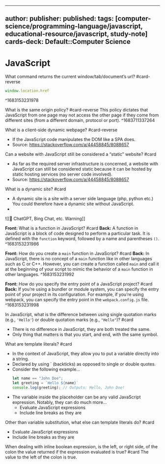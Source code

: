 
---
author: 
publisher: 
published: 
tags: [computer-science/programming-language/javascript, educational-resource/javascript, study-note] 
cards-deck: Default::Computer Science
---

# JavaScript

What command returns the current window/tab/document’s url? #card-reverse 
```js
window.location.href
```
^1683153231978

What is the same origin policy? #card-reverse 
This policy dictates that JavaScript from one page may not access the other page if they come from different sites (from a different domain, protocol or port).
^1683711337264

What is a client-side dynamic webpage? #card-reverse  
- If the JavaScript code manipulates the DOM like a SPA does.
- Source: https://stackoverflow.com/a/44458845/8088657

Can a website with JavaScript still be considered a “static” website? #card 
- As far as the required server infrastructure is concerned, a website with JavaScript can still be considered static because it can be hosted by static hosting services (no server code involved).
- Source: https://stackoverflow.com/a/44458845/8088657

What is a dynamic site? #card 
- A dynamic site is a site with a server side language (php, python etc.) You could therefore have a dynamic site without JavaScript.
- [Source]: https://stackoverflow.com/a/44458845/8088657

![[🤖 ChatGPT, Bing Chat, etc. Warning]]

**Front:** What is a function in JavaScript? #card 
**Back:** A function in JavaScript is a block of code designed to perform a particular task. It is defined with the `function` keyword, followed by a name and parentheses `()`.
^1683153231986

**Front:** How do you create a `main` function in JavaScript? #card 
**Back:** In JavaScript, there is no concept of a `main` function like in other languages such as C or C++. However, you can create a function called `main` and call it at the beginning of your script to mimic the behavior of a `main` function in other languages.
^1683153231992

**Front:** How do you specify the entry point of a JavaScript project? #card 
**Back:** If you’re using a bundler or module system, you can specify the entry point of your project in its configuration. For example, if you’re using webpack, you can specify the entry point in the `webpack.config.js` file.
^1683153231998

In JavaScript, what is the difference between using single quotation marks (e.g., `'Hello'`) or double quotation marks (e.g., `"Hello"`)? #card 
- There is no difference in JavaScript, they are both treated the same.
- Only thing that matters is that you start, and end, with the same symbol.

What are template literals? #card 
- In the context of JavaScript, they allow you to put a variable directly into a string.
- Declared by using \` (backticks) as opposed to single or double quotes.
- Consider the following example…
  ```js
  let name == "John Doe";
  let greeting = `Hello ${name}`
  console.log(greeting); // Outputs: Hello, John Doe!
  ```
- The variable inside the placeholder can be any valid JavaScript expression. Notably, they can do much more…
	- Evaluate JavaScript expressions
	- Include line breaks as they are

Other than variable substitution, what else can template literals do? #card 
- Evaluate JavaScript expressions
- Include line breaks as they are

When dealing with inline boolean expression, is the left, or right side, of the colon the value returned if the expression evaluated is true? #card 
The value to the left of the colon is true.

